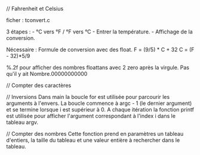 // Fahrenheit et Celsius

ficher : tconvert.c

3 étapes : - °C vers °F / °F vers °C
           - Entrer la température.
           - Affichage de la conversion.

Nécessaire :
Formule de conversion avec des float. 
F = (9/5) * C + 32
C = (F - 32)*5/9

%.2f pour afficher des nombres floattans avec 2 zero après la virgule. Pas qu'il y ait Nombre.00000000000

// Compter des caractères

// Inversions
Dans main la boucle for est utilisée pour parcourir les arguments à l'envers. La boucle commence à argc - 1 (le dernier argument) et se termine lorsque i est supérieur à 0. A chaque itération la fonction printf est utilisée pour afficher l'argument correspondant à l'index i dans le tableau argv.

// Compter des nombres
Cette fonction prend en paramètres un tableau d'entiers, la taille du tableau et une valeur entière à rechercher dans le tableau.
